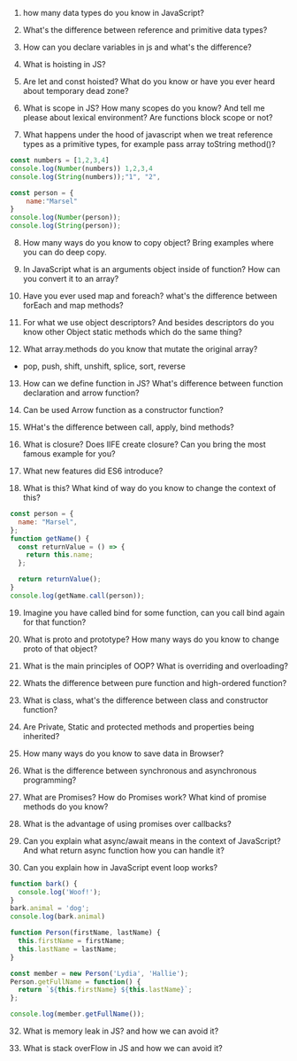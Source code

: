 1. how many data types do you know in JavaScript?

2. What's the difference between reference and primitive data types?

3. How can you declare variables in js and what's the difference?

4. What is hoisting in JS? 

5. Are let and const hoisted? What do you know or have you ever heard about temporary dead zone?

6. What is scope in JS? How many scopes do you know? And tell me please about lexical environment? Are functions block scope or not?

7. What happens under the hood of javascript when we treat reference types as a primitive types, for example pass array toString method()?

```javascript
const numbers = [1,2,3,4]
console.log(Number(numbers)) 1,2,3,4
console.log(String(numbers));"1", "2", 

const person = {
    name:"Marsel"
}
console.log(Number(person));
console.log(String(person));

```

8. How many ways do you know to copy object? Bring examples where you can do deep copy.

9. In JavaScript what is an arguments object inside of function? How can you convert it to an array?

10. Have you ever used map and foreach? what's the difference between forEach and map methods?

11. For what we use object descriptors? And besides descriptors do you know other Object static methods which do the same thing?

12. What array.methods do you know that mutate the original array?
- pop, push, shift, unshift, splice, sort, reverse

13. How can we define function in JS? What's difference between function declaration and arrow function?

14. Can be used Arrow function as a constructor function? 

15. WHat's the difference between call, apply, bind methods?

16. What is closure? Does IIFE create closure? Can you bring the most famous example for you?

17. What new features did ES6 introduce?

18. What is this? What kind of way do you know to change the context of this?

```js
const person = {
  name: "Marsel",
};
function getName() {
  const returnValue = () => {
    return this.name;
  };

  return returnValue();
}
console.log(getName.call(person));
```

19. Imagine you have called bind for some function, can you call bind again for that function?

20. What is proto and prototype? How many ways do you know to change proto of that object?

21. What is the main principles of OOP? What is overriding and overloading?

22. Whats the difference between pure function and high-ordered function?

23. What is class, what's the difference between class and constructor function?

24. Are Private, Static and protected methods and properties being inherited?

25. How many ways do you know to save data in Browser?

26. What is the difference between synchronous and asynchronous programming?

27. What are Promises? How do Promises work? What kind of promise methods do you know?

29. What is the advantage of using promises over callbacks?

30. Can you explain what async/await means in the context of JavaScript? And what return async function how you can handle it?

31. Can you explain how in JavaScript event loop works?

```js
function bark() {
  console.log('Woof!');
}
bark.animal = 'dog';
console.log(bark.animal)
```

```js
function Person(firstName, lastName) {
  this.firstName = firstName;
  this.lastName = lastName;
}

const member = new Person('Lydia', 'Hallie');
Person.getFullName = function() {
  return `${this.firstName} ${this.lastName}`;
};

console.log(member.getFullName());
```

32. What is memory leak in JS? and how we can avoid it?

33. What is stack overFlow in JS and how we can avoid it?








